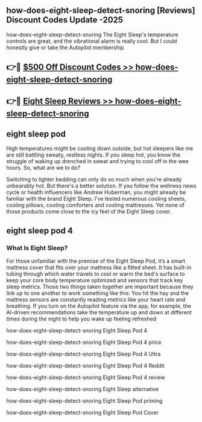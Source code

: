 ## how-does-eight-sleep-detect-snoring [Reviews​] Discount Codes Update -2025

how-does-eight-sleep-detect-snoring The Eight Sleep's temperature controls are great, and the vibrational alarm is really cool. But I could honestly give or take the Autopilot membership

## 👉🔴 [$500 Off Discount Codes >> how-does-eight-sleep-detect-snoring](http://download.freeplayer.one?title=how-does-eight-sleep-detect-snoring&ref=18-ES)

## 👉🔴 [Eight Sleep Reviews >> how-does-eight-sleep-detect-snoring](http://download.freeplayer.one?title=how-does-eight-sleep-detect-snoring&ref=18-ES)

## eight sleep pod

High temperatures might be cooling down outside, but hot sleepers like me are still battling sweaty, restless nights. If you sleep hot, you know the struggle of waking up drenched in sweat and trying to cool off in the wee hours. So, what are we to do?

Switching to lighter bedding can only do so much when you're already unbearably hot. But there's a better solution. If you follow the wellness news cycle or health influencers like Andrew Huberman, you might already be familiar with the brand Eight Sleep. I've tested numerous cooling sheets, cooling pillows, cooling comforters and cooling mattresses. Yet none of those products come close to the icy feel of the Eight Sleep cover.

## eight sleep pod 4

### What Is Eight Sleep?

For those unfamiliar with the premise of the Eight Sleep Pod, it’s a smart mattress cover that fits over your mattress like a fitted sheet. It has built-in tubing through which water travels to cool or warm the bed's surface to keep your core body temperature optimized and sensors that track key sleep metrics. Those two things taken together are important because they link up to one another to work something like this: You hit the hay and the mattress sensors are constantly reading metrics like your heart rate and breathing. If you turn on the Autopilot feature via the app, for example, the AI-driven recommendations take the temperature up and down at different times during the night to help you wake up feeling refreshed

how-does-eight-sleep-detect-snoring Eight Sleep Pod 4

how-does-eight-sleep-detect-snoring Eight Sleep Pod 4 price

how-does-eight-sleep-detect-snoring Eight Sleep Pod 4 Ultra

how-does-eight-sleep-detect-snoring Eight Sleep Pod 4 Reddit

how-does-eight-sleep-detect-snoring Eight Sleep Pod 4 review

how-does-eight-sleep-detect-snoring Eight Sleep alternative

how-does-eight-sleep-detect-snoring Eight Sleep Pod priming

how-does-eight-sleep-detect-snoring Eight Sleep Pod Cover